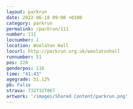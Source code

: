 ```yaml
---
layout: parkrun
date: 2022-06-18 09:00 +0100
category: parkrun
permalink: /parkrun/111
number: 111
locnumber: 1
location: Woolaton Hall
locurl: http://parkrun.org.uk/woolatonhall
runnumber: 51
pos: 220
genderpos: 116
time: "41:43"
agegrade: 31.12%
pb: False
strava: 7327327067
artwork: '/images/Shared Content/parkrun.png'
---
```

